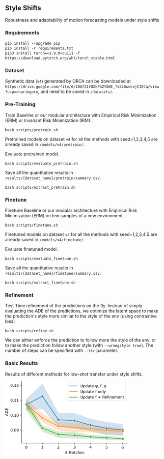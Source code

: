 ## Style Shifts

Robustness and adaptability of motion forecasting models under style shifts

### Requirements

```
pip install --upgrade pip
pip install -r requirements.txt
pip3 install torch==1.9.0+cu111 -f https://download.pytorch.org/whl/torch_stable.html
```


### Dataset

Synthetic data (`v4`) generated by ORCA can be downloaded at `https://drive.google.com/file/d/1OQfZ1Y8XkFhZY8NE_TsSiDwwcvjCIECa/view?usp=sharingare`, and need to be saved in `/datasets/`. 


### Pre-Training

Train Baseline or our modular architecture with Empirical Risk Minimization (ERM) or Invariant Risk Minimization (IRM).
```
bash scripts/pretrain.sh
```

Pretrained models on dataset `v4` for all the methods with seed=1,2,3,4,5 are already saved in `/models/v4/pretrain/`.

Evaluate pretrained model.
```
bash scripts/evaluate_pretrain.sh
```
Save all the quantitative results in `results/{dataset_name}/pretrain/summary.csv`.
```
bash scripts/extract_pretrain.sh
```


### Finetune

Finetune Baseline or our modular architecture with Empirical Risk Minimization (ERM) on few samples of a new environment.
```
bash scripts/finetune.sh
```

Finetuned models on dataset `v4` for all the methods with seed=1,2,3,4,5 are already saved in `/models/v4/finetune/`.

Evaluate finetuned model.
```
bash scripts/evaluate_finetune.sh
```

Save all the quantitative results in `results/{dataset_name}/finetune/summary.csv`.
```
bash scripts/extract_finetune.sh
```


### Refinement
Test Time refinement of the predictions on the fly. Instead of simply evaluating the ADE of the predictions, we optimize the latent space to make the prediction's style more similar to the style of the env (using contrastive loss)
```
bash scripts/refine.sh
```

We can either enforce the prediction to follow more the style of the env, or to make the prediction follow another style (with `--wrongstyle true`). The number of steps can be specified with `--ttr` parameter. 


### Basic Results

Results of different methods for low-shot transfer under style shifts.

<img src="images/finetune.png" height="240"/>
